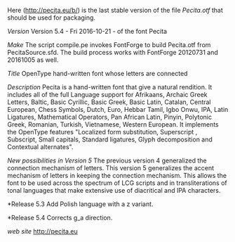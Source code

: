 Here (http://pecita.eu/b/) is the last stable version of the file *Pecita.otf*
that should be used for packaging.

*Version*
Version 5.4 - Fri 2016-10-21 - of the font Pecita

*Make*
The script compile.pe invokes FontForge to build Pecita.otf from
PecitaSource.sfd.
The build process works with FontForge 20120731 and 20161005 as well.

*Title*
OpenType hand-written font whose letters are connected

*Description*
Pecita is a hand-written font that give a natural rendition.
It includes all of the full Language support for Afrikaans, Archaic Greek
Letters, Baltic, Basic Cyrillic, Basic Greek, Basic Latin, Catalan, Central
European, Chess Symbols, Dutch, Euro, Hebbar Tamil, Igbo Onwu, IPA, Latin
Ligatures, Mathematical Operators, Pan African Latin, Pinyin, Polytonic Greek,
Romanian, Turkish, Vietnamese, Western European.
It implements the OpenType features "Localized form substitution, Superscript ,
Subscript, Small capitals, Standard ligatures, Glyph decomposition and
Contextual alternates".

*New possibilities in Version 5*
The previous version 4 generalized the connection mechanism of letters. This
version 5 generalizes the accent mechanism of letters in keeping the connection
mechanism. This allows the font to be used across the spectrum of LCG scripts
and in transliterations of tonal languages that make extensive use of
diacritical and IPA characters.

*Release 5.3
Add Polish language with a z variant. 

*Release 5.4
Corrects g_a direction.

*web site*
http://pecita.eu